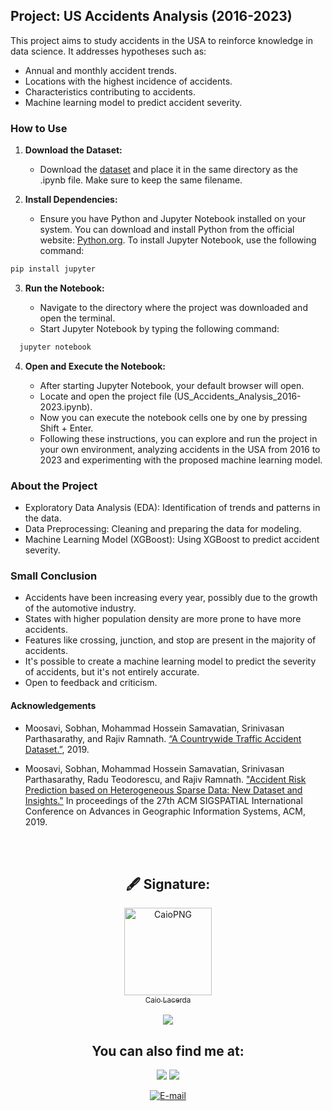 ## Project: US Accidents Analysis (2016-2023)

This project aims to study accidents in the USA to reinforce knowledge in data science. It addresses hypotheses such as:

- Annual and monthly accident trends.
- Locations with the highest incidence of accidents.
- Characteristics contributing to accidents.
- Machine learning model to predict accident severity.

### How to Use

1. **Download the Dataset:**
   - Download the [dataset](https://drive.google.com/file/d/1U3u8QYzLjnEaSurtZfSAS_oh9AT2Mn8X/edit) and place it in the same directory as the .ipynb file. Make sure to keep the same filename.

2. **Install Dependencies:**
   - Ensure you have Python and Jupyter Notebook installed on your system. You can download and install Python from the official website: [Python.org](https://www.python.org/downloads/). To install Jupyter Notebook, use the following command:

  ```bash
  pip install jupyter
  ```

3. **Run the Notebook:**

    - Navigate to the directory where the project was downloaded and open the terminal.
    - Start Jupyter Notebook by typing the following command:
     
```bash
  jupyter notebook
```

4. **Open and Execute the Notebook:**

    - After starting Jupyter Notebook, your default browser will open.
    - Locate and open the project file (US_Accidents_Analysis_2016-2023.ipynb).
    - Now you can execute the notebook cells one by one by pressing Shift + Enter.
    - Following these instructions, you can explore and run the project in your own environment, analyzing accidents in the USA from 2016 to 2023 and experimenting with the proposed machine learning model.

### About the Project

- Exploratory Data Analysis (EDA): Identification of trends and patterns in the data.
- Data Preprocessing: Cleaning and preparing the data for modeling.
- Machine Learning Model (XGBoost): Using XGBoost to predict accident severity.


### Small Conclusion

- Accidents have been increasing every year, possibly due to the growth of the automotive industry.
- States with higher population density are more prone to have more accidents.
- Features like crossing, junction, and stop are present in the majority of accidents.
- It's possible to create a machine learning model to predict the severity of accidents, but it's not entirely accurate.
- Open to feedback and criticism.


#### Acknowledgements

* Moosavi, Sobhan, Mohammad Hossein Samavatian, Srinivasan Parthasarathy, and Rajiv Ramnath. <a href="https://arxiv.org/abs/1906.05409"> “A Countrywide Traffic Accident Dataset.”</a>, 2019.

* Moosavi, Sobhan, Mohammad Hossein Samavatian, Srinivasan Parthasarathy, Radu Teodorescu, and Rajiv Ramnath. <a href="https://arxiv.org/abs/1909.09638">"Accident Risk Prediction based on Heterogeneous Sparse Data: New Dataset and Insights."</a> In proceedings of the 27th ACM SIGSPATIAL International Conference on Advances in Geographic Information Systems, ACM, 2019.

<br><br>

 <div align="center">
  <h2> 🖋 Signature: </h2>
  <a href="https://github.com/caiolacerdamt"><img align="center" alt="CaioPNG" width="140" src="https://user-images.githubusercontent.com/122616615/225480551-032ab453-4f73-4978-b666-9432ba0e68ba.jpeg"><br><sub align="center">Caio Lacerda</sub>
  </a><br><br>
  <a href="https://github.com/caiolacerdamt"><img src="https://img.shields.io/badge/GitHub-100000?style=for-the-badge&logo=github&logoColor=white"></a>
  </div>
  <div align="center">
    <h2> You can also find me at: </h2>
<a href= https://www.linkedin.com/in/caiolacerdamt/><img src="https://img.shields.io/badge/LinkedIn-0077B5?style=for-the-badge&logo=linkedin&logoColor=white"></a>
 <a href="https://instagram.com/caiolmt" target="_blank"><img src="https://img.shields.io/badge/-Instagram-%23E4405F?style=for-the-badge&logo=instagram&logoColor=white" target="_blank"></a>

 [![E-mail](https://img.shields.io/badge/E-mail-red?style=for-the-badge&logo=mail.ru&logoColor=white)](mailto:caiolacerdamt@gmail.com)
</div>
